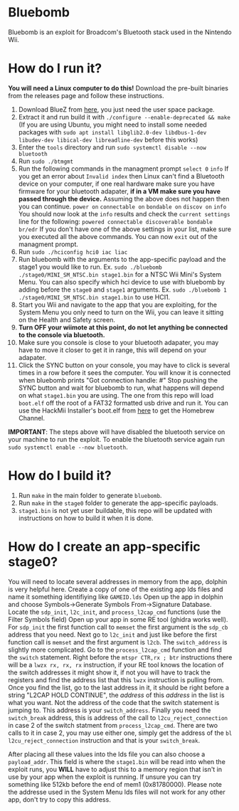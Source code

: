 # Bluebomb

Bluebomb is an exploit for Broadcom's Bluetooth stack used in the Nintendo Wii.

# How do I run it?

__You will need a Linux computer to do this!__
Download the pre-built binaries from the releases page and follow these instructions.
1. Download BlueZ from [here](http://www.bluez.org/download/), you just need the user space package.
2. Extract it and run build it with `./configure --enable-deprecated && make` (If you are using Ubuntu, you might need to install some needed packages with `sudo apt install libglib2.0-dev libdbus-1-dev libudev-dev libical-dev libreadline-dev` before this works)
3. Enter the `tools` directory and run `sudo systemctl disable --now bluetooth`
4. Run `sudo ./btmgmt`
5. Run the following commands in the managment prompt
    `select 0`
    `info`
    If you get an error about `Invalid index` then Linux can't find a Bluetooth device on your computer, if one real hardware make sure you have firmware for your bluetooth adapater, __if in a VM make sure you have passed through the device.__
    Assuming the above does not happen then you can continue.
    `power on`
    `connectable on`
    `bondable on`
    `discov on`
    `info`
    You should now look at the `info` results and check the `current settings` line for the following:
    `powered connectable discoverable bondable br/edr`
    If you don't have one of the above settings in your list, make sure you executed all the above commands.
    You can now `exit` out of the managment prompt.
6. Run `sudo ./hciconfig hci0 iac liac`
7. Run bluebomb with the arguments to the app-specific payload and the stage1 you would like to run.
    Ex. `sudo ./bluebomb ./stage0/MINI_SM_NTSC.bin stage1.bin` for a NTSC Wii Mini's System Menu.
    You can also specify which hci device to use with bluebomb by adding before the `stage0` and `stage1` arguments.
    Ex. `sudo ./bluebomb 1 ./stage0/MINI_SM_NTSC.bin stage1.bin` to use HCI1.
8. Start you Wii and navigate to the app that you are exploiting, for the System Menu you only need to turn on the Wii, you can leave it sitting on the Health and Safety screen.
9. __Turn OFF your wiimote at this point, do not let anything be connected to the console via bluetooth.__
10. Make sure you console is close to your bluetooth adapater, you may have to move it closer to get it in range, this will depend on your adapater.
11. Click the SYNC button on your console, you may have to click is several times in a row before it sees the computer.
    You will know it is connected when bluebomb prints "Got connection handle: #"
    Stop pushing the SYNC button and wait for bluebomb to run, what happens will depend on what `stage1.bin` you are using.
    The one from this repo will load `boot.elf` off the root of a FAT32 formatted usb drive and run it. You can use the HackMii Installer's boot.elf from [here](https://bootmii.org/download/) to get the Homebrew Channel.

__IMPORTANT__: The steps above will have disabled the bluetooth service on your machine to run the exploit. To enable the bluetooth service again run `sudo systemctl enable --now bluetooth`.

# How do I build it?

1. Run `make` in the main folder to generate `bluebomb`.
2. Run `make` in the `stage0` folder to generate the app-specific payloads.
3. `stage1.bin` is not yet user buildable, this repo will be updated with instructions on how to build it when it is done.

# How do I create an app-specific stage0?

You will need to locate several addresses in memory from the app, dolphin is very helpful here.
Create a copy of one of the existing app lds files and name it something identifiying like `GAMEID.lds`
Open up the app in dolphin and choose Symbols->Generate Symbols From->Signature Database.
Locate the `sdp_init`, `l2c_init`, and `process_l2cap_cmd` functions (use the Filter Symbols field)
Open up your app in some RE tool (ghidra works well).
For `sdp_init` the first function call to `memset` the first argument is the `sdp_cb` address that you need.
Next go to `l2c_init` and just like before the first function call is `memset` and the first argument is `l2cb`.
The `switch_address` is slightly more complicated. Go to the `process_l2cap_cmd` function and find the `switch` statement. Right before the `mtspr CTR,rx ; btr` instructions there will be a `lwzx rx, rx, rx` instruction, if your RE tool knows the location of the switch addresses it might show it, if not you will have to track the registers and find the address list that this `lwzx` instruction is pulling from. Once you find the list, go to the last address in it, it should be right before a string "L2CAP HOLD CONTINUE", the *address* of this *address* in the list is what you want. Not the address of the code that the switch statement is jumping to. This address is your `switch_address`.
Finally you need the `switch_break` address, this is address of the call to `l2cu_reject_connection` in case 2 of the switch statment from `process_l2cap_cmd`. There are two calls to it in case 2, you may use either one, simply get the address of the `bl l2cu_reject_connection` instruction and that is your `switch_break`.

After placing all these values into the lds file you can also choose a `payload_addr`. This field is where the `stage1.bin` will be read into when the exploit runs, you __WILL__ have to adjust this to a memory region that isn't in use by your app when the exploit is running. If unsure you can try something like 512kb before the end of mem1 (0x81780000). Please note the addresse used in the System Menu lds files will not work for any other app, don't try to copy this address.
